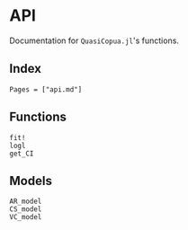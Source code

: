 # API

Documentation for `QuasiCopua.jl`'s functions.

## Index

```@index
Pages = ["api.md"]
```

## Functions

```@docs
fit!
logl
get_CI
```

## Models

```@docs
AR_model
CS_model
VC_model
```
